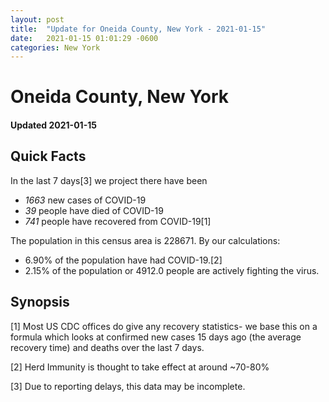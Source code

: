```yaml
---
layout: post
title:  "Update for Oneida County, New York - 2021-01-15"
date:   2021-01-15 01:01:29 -0600
categories: New York
---
```


# Oneida County, New York
#### Updated 2021-01-15

## Quick Facts

In the last 7 days[3] we project there have been
- *1663* new cases of COVID-19
- *39* people have died of COVID-19
- *741* people have recovered from COVID-19[1]

The population in this census area is 228671. By our calculations:
- 6.90% of the population have had COVID-19.[2]
- 2.15% of the population or 4912.0 people are actively fighting the virus.

## Synopsis




[1] Most US CDC offices do give any recovery statistics- we base this on a formula which looks at confirmed new cases
15 days ago (the average recovery time) and deaths over the last 7 days.

[2] Herd Immunity is thought to take effect at around ~70-80%

[3] Due to reporting delays, this data may be incomplete.
 
    